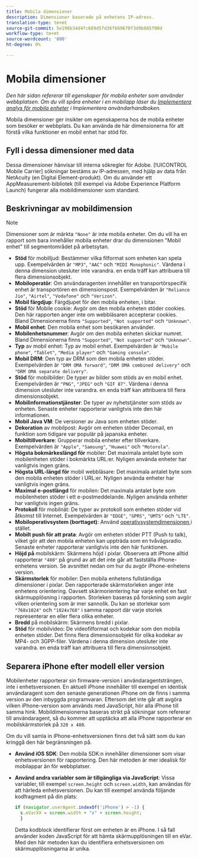 ```yaml
---
title: Mobila dimensioner
description: Dimensioner baserade på enhetens IP-adress.
translation-type: tm+mt
source-git-commit: 5e196b34d4fc689d5fd36f669670f3d9b085f00d
workflow-type: tm+mt
source-wordcount: '880'
ht-degree: 0%

---
```



# Mobila dimensioner

*Den här sidan refererar till egenskaper för mobila enheter som använder webbplatsen. Om du vill spåra enheter i en mobilapp läser du [Implementera analys för mobila enheter](/help/implement/mobile-device-sdk.md) i Implementera användarhandboken.*

Mobila dimensioner ger insikter om egenskaperna hos de mobila enheter som besöker er webbplats. Du kan använda de här dimensionerna för att förstå vilka funktioner en mobil enhet har stöd för.

## Fyll i dessa dimensioner med data

Dessa dimensioner hänvisar till interna sökregler för Adobe. [!UICONTROL Mobile Carrier] sökningar bestäms av IP-adressen, med hjälp av data från NetAcuity (en Digital Element-produkt).
Om du använder ett AppMeasurement-bibliotek (till exempel via Adobe Experience Platform Launch) fungerar alla mobildimensioner som standard.

## Beskrivningar av mobildimension

>[!NOTE]
>
>Dimensioner som är märkta `"None"` är inte mobila enheter. Om du vill ha en rapport som bara innehåller mobila enheter drar du dimensionen &quot;Mobil enhet&quot; till segmentområdet på arbetsytan.

* **Stöd** för mobilljud: Bestämmer vilka filformat som enheten kan spela upp. Exempelvärden är `"MP3"`, `"AAC"` och `"MIDI Monophonic"`. Värdena i denna dimension utesluter inte varandra. en enda träff kan attribuera till flera dimensionsobjekt.
* **Mobiloperatör**: Om användaragenten innehåller en transportörspecifik enhet är transportören en dimensionspost. Exempelvärden är `"Reliance Jio"`, `"Airtel"`, `"Vodafone"` och `"Verizon"`.
* **Mobil färgdjup**: Färgdjupet för den mobila enheten, i bitar.
* **Stöd** för Mobile cookie: Avgör om den mobila enheten stöder cookies. Den här rapporten anger inte om webbläsaren accepterar cookies. Bland Dimensionerna finns `"Supported"`, `"Not supported"` och `"Unknown"`.
* **Mobil enhet**: Den mobila enhet som besökaren använder.
* **Mobilenhetsnummer**: Avgör om den mobila enheten skickar numret. Bland Dimensionerna finns `"Supported"`, `"Not supported"` och `"Unknown"`.
* **Typ** av mobil enhet: Typ av mobil enhet. Exempelvärden är `"Mobile phone"`, `"Tablet"`, `"Media player"` och `"Gaming console"`.
* **Mobil DRM**: Den typ av DRM som den mobila enheten stöder. Exempelvärden är `"DRM OMA forward"`, `"DRM OMA combined delivery"` och `"DRM OMA separate delivery"`.
* **Stöd** för mobilbilder: De typer av bilder som stöds av en mobil enhet. Exempelvärden är `"PNG"`, `"JPEG"` och `"GIF 87"`. Värdena i denna dimension utesluter inte varandra. en enda träff kan attribuera till flera dimensionsobjekt.
* **Mobilinformationstjänster**: De typer av nyhetstjänster som stöds av enheten. Senaste enheter rapporterar vanligtvis inte den här informationen.
* **Mobil Java VM**: De versioner av Java som enheten stöder.
* **Dekoration** av mobilpost: Avgör om enheten stöder Decomail, en funktion som tidigare var populär på japanska enheter.
* **Mobiltillverkare**: Grupperar mobila enheter efter tillverkare. Exempelvärden är `"Apple"`, `"Samsung"`, `"Huawei"` och `"Motorola"`.
* **Högsta bokmärkeslängd för** mobiler: Det maximala antalet byte som mobilenheten stöder i bokmärkta URL:er. Nyligen använda enheter har vanligtvis ingen gräns.
* **Högsta URL-längd för** mobil webbläsare: Det maximala antalet byte som den mobila enheten stöder i URL:er. Nyligen använda enheter har vanligtvis ingen gräns.
* **Maximal e-postlängd** för mobilen: Det maximala antalet byte som mobilenheten stöder i ett e-postmeddelande. Nyligen använda enheter har vanligtvis ingen gräns.
* **Protokoll** för mobilnät: De typer av protokoll som enheten stöder vid åtkomst till Internet. Exempelvärden är `"EDGE"`, `"GPRS"`, `"UMTS"` och `"LTE"`.
* **Mobiloperativsystem (borttaget)**: Använd  [operativsystemdimensionen ](operating-systems.md) i stället.
* **Mobilt push för att prata**: Avgör om enheten stöder PTT (Push to talk), vilket gör att den mobila enheten kan uppträda som en tvåvägsradio. Senaste enheter rapporterar vanligtvis inte den här funktionen.
* **Höjd på** mobilskärm: Skärmens höjd i pixlar. Observera att iPhone alltid rapporterar `"480"` på grund av att det inte går att fastställa iPhone-enhetens version. Se avsnittet nedan om hur du avgör iPhone-enhetens version.
* **Skärmstorlek** för mobiler: Den mobila enhetens fullständiga dimensioner i pixlar. Den rapporterade skärmstorleken anger inte enhetens orientering. Oavsett skärmorientering har varje enhet en fast skärmupplösning i rapporten. Storleken baseras på forskning som avgör vilken orientering som är mer sannolik. Du kan se storlekar som `"768x1024"` och `"1024x768"` i samma rapport där varje storlek representerar en eller flera olika enheter.
* **Bredd** på mobilskärm: Skärmens bredd i pixlar.
* **Stöd** för mobilvideo: De videofilformat och kodekar som den mobila enheten stöder. Det finns flera dimensionsobjekt för olika kodekar av MP4- och 3GPP-filer. Värdena i denna dimension utesluter inte varandra. en enda träff kan attribuera till flera dimensionsobjekt.

## Separera iPhone efter modell eller version

Mobilenheter rapporterar sin firmware-version i användaragentsträngen, inte i enhetsversionen. En aktuell iPhone innehåller till exempel en identisk användaragent som den senaste generationen iPhone om de finns i samma version av den inbyggda programvaran. Eftersom det inte går att avgöra vilken iPhone-version som används med JavaScript, hör alla iPhone till samma hink. Mobildimensionerna baseras strikt på sökningar som refererar till användaragent, så du kommer att upptäcka att alla iPhone rapporterar en mobilskärmstorlek på `320 x 480`.

Om du vill samla in iPhone-enhetsversionen finns det två sätt som du kan kringgå den här begränsningen på.

* **Använd iOS SDK**: Den mobila SDK:n innehåller dimensioner som visar enhetsversionen för rapportering. Den här metoden är mer idealisk för mobilappar än för webbplatser.
* **Använd andra variabler som är tillgängliga via JavaScript**: Vissa variabler, till exempel  `screen.height` och  `screen.width`, kan användas för att härleda enhetsversionen. Du kan till exempel använda följande kodfragment på din plats:

   ```js
   if (navigator.userAgent.indexOf('iPhone') > -1) {
     s.eVarXX = screen.width + "x" + screen.height;
     }
   ```

   Detta kodblock identifierar först om enheten är en iPhone. I så fall använder koden JavaScript för att hämta skärmupplösningen till en eVar. Med den här metoden kan du identifiera enhetsversionen om skärmupplösningarna är unika.
